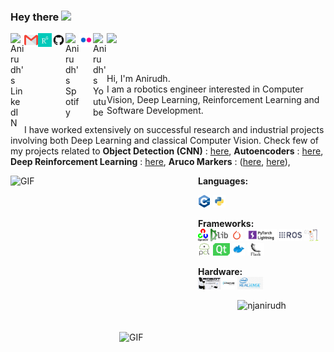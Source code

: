 ### Hey there <img src="https://media.giphy.com/media/hvRJCLFzcasrR4ia7z/giphy.gif" width="25px">

<a href="https://www.linkedin.com/in/njanirudh/">
  <img align="left" alt="Anirudh's LinkedIN" width="22px" src="https://raw.githubusercontent.com/peterthehan/peterthehan/master/assets/linkedin.svg" />
</a>
<a href="anijaya9@gmail.com">
  <img align="left" alt="Anirudh's Gmail" width="22px" src="https://github.com/njanirudh/njanirudh/blob/master/assets/gmail.png" />
</a>
<a href="https://www.researchgate.net/profile/Anirudh-N-J">
  <img align="left" alt="Anirudh's ResearchGate" width="22px" src="https://github.com/njanirudh/njanirudh/blob/master/assets/researchgate.jpg" />
</a>
<a href="https://github.com/njanirudh">
  <img align="left" alt="Anirudh's Github" width="22px" src="https://github.com/njanirudh/njanirudh/blob/master/assets/github.png" />
</a>



<a href="https://open.spotify.com/user/314px6pmz4bi7e2utur3tfu33i5m">
  <img align="left" alt="Anirudh's Spotify" width="22px" src="https://raw.githubusercontent.com/peterthehan/peterthehan/master/assets/spotify.svg" />
</a>
<a href="https://www.flickr.com/photos/190002822@N04/">
  <img align="left" alt="Anirudh's Flickr" width="22px" src="https://github.com/njanirudh/njanirudh/blob/master/assets/flikr.png" />
</a>
<a href="https://www.youtube.com/channel/UCOL8TmVduJxAqtQP3NP-SkQ/featured">
  <img align="left" alt="Anirudh's Youtube" width="22px" src="https://github.com/peterthehan/peterthehan/blob/master/assets/youtube.svg" />
</a>

![](https://visitor-badge.glitch.me/badge?page_id=njanirudh.njanirudh)

<br />

Hi, I'm Anirudh.    
I am a robotics engineer interested in Computer Vision, Deep Learning, Reinforcement Learning and Software Development.    

I have worked extensively on successful research and industrial projects involving both Deep Learning and classical Computer Vision. Check few of my projects related to 
**Object Detection (CNN)** : <a href="https://github.com/njanirudh/Nut-Detector">here</a>, 
**Autoencoders** : <a href="https://github.com/NJ-2020-thesis/AutoEncoders">here</a>, 
**Deep Reinforcement Learning** : <a href="https://github.com/NJ-2020-thesis/PyRep/tree/feature/examples/vmp">here</a>,
**Aruco Markers** : (<a href="https://github.com/njanirudh/Aruco_Tracker">here</a>, <a href="https://github.com/njanirudh/Augmented-Reality">here</a>), 



  <img align="left" alt="GIF" src="https://github.com/njanirudh/njanirudh/blob/master/gifs/rl.gif?raw=true" width="300" height="250" />

  <img align="right" alt="GIF" src="https://github.com/njanirudh/njanirudh/blob/master/gifs/hsr.gif?raw=true" width="330" height="250" />

**Languages:**  

<code><img height="20" src="https://raw.githubusercontent.com/github/explore/80688e429a7d4ef2fca1e82350fe8e3517d3494d/topics/cpp/cpp.png"></code>
<code><img height="20" src="https://raw.githubusercontent.com/github/explore/80688e429a7d4ef2fca1e82350fe8e3517d3494d/topics/python/python.png"></code>

**Frameworks:**  
<code><img height="20" src="https://github.com/njanirudh/njanirudh/blob/master/assets/opencv.png"></code>
<code><img height="20" src="https://github.com/njanirudh/njanirudh/blob/master/assets/dlib.png"></code>
<code><img height="20" src="https://github.com/njanirudh/njanirudh/blob/master/assets/pytorch.png"></code>
<code><img height="20" src="https://github.com/njanirudh/njanirudh/blob/master/assets/ptl.png"></code>
<code><img height="20" src="https://github.com/njanirudh/njanirudh/blob/master/assets/ros.png"></code>
<code><img height="20" src="https://github.com/njanirudh/njanirudh/blob/master/assets/sb3.png"></code>
<code><img height="20" src="https://github.com/njanirudh/njanirudh/blob/master/assets/pcl.png"></code>
<code><img height="20" src="https://github.com/njanirudh/njanirudh/blob/master/assets/qt_logo.png"></code>
<code><img height="20" src="https://github.com/njanirudh/njanirudh/blob/master/assets/docker.png"></code>
<code><img height="20" src="https://github.com/njanirudh/njanirudh/blob/master/assets/flask.png"></code>

**Hardware:**  
<code><img height="20" src="https://github.com/njanirudh/njanirudh/blob/master/assets/hsr.jpg"></code>
<code><img height="20" src="https://github.com/njanirudh/njanirudh/blob/master/assets/kinova.png"></code>
<code><img height="20" src="https://github.com/njanirudh/njanirudh/blob/master/assets/realsense.jpg"></code>


<p align="center"> <img src="https://github-readme-stats.vercel.app/api?username=njanirudh&show_icons=true&theme=gotham" alt="njanirudh" />




